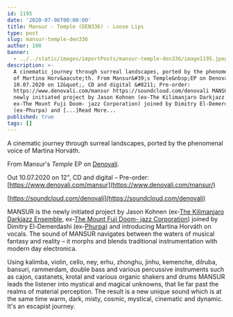 ```yaml
---
id: 1195
date: '2020-07-06T00:00:00'
title: Mansur - Temple (DEN336) - Loose Lips
type: post
slug: mansur-temple-den336
author: 100
banner:
  - ../../static/images/importPosts/mansur-temple-den336/image1195.jpeg
description: >-
  A cinematic journey through surreal landscapes, ported by the phenomenal voice
  of Martina Horv&aacute;th. From Mansur&#39;s Temple&nbsp;EP on Denovali. Out
  10.07.2020 on 12&quot;, CD and digital &#8211; Pre-order:
  https://www.denovali.com/mansur https://soundcloud.com/denovali MANSUR is the
  newly initiated project by Jason Kohnen (ex-The Kilimanjaro Darkjazz Ensemble,
  ex-The Mount Fuji Doom- jazz Corporation) joined by Dimitry El-Demerdashi
  (ex-Phurpa) and [...]Read More...
published: true
tags: []
---
```

A cinematic journey through surreal landscapes, ported by the phenomenal voice of Martina Horváth.

From Mansur's _Temple_ EP on [Denovali](https://www.denovali.com/).

Out 10.07.2020 on 12", CD and digital – Pre-order: [](https://www.denovali.com/mansur/)[https://www.denovali.com/mansur](https://www.denovali.com/mansur/)

[](https://soundcloud.com/denovali)[https://soundcloud.com/denovali](https://soundcloud.com/denovali)

MANSUR is the newly initiated project by Jason Kohnen (ex-[The Kilimanjaro Darkjazz Ensemble](https://en.wikipedia.org/wiki/The_Kilimanjaro_Darkjazz_Ensemble), ex-[The Mount Fuji Doom- jazz Corporation](https://en.wikipedia.org/wiki/The_Mount_Fuji_Doomjazz_Corporation)) joined by Dimitry El-Demerdashi (ex-[Phurpa](https://www.discogs.com/artist/1644117-Phurpa)) and introducing Martina Horváth on vocals. The sound of MANSUR navigates between the waters of musical fantasy and reality – it morphs and blends traditional instrumentation with modern day electronica.

Using kalimba, violin, cello, ney, erhu, zhonghu, jinhu, kemenche, dilruba, bansuri, rammerdam, double bass and various percussive instruments such as cajon, castanets, krotal and various organic shakers and drums MANSUR leads the listener into mystical and magical unknowns, that lie far past the realms of material perception. The result is a new unique sound which is at the same time warm, dark, misty, cosmic, mystical, cinematic and dynamic. It's an escapist journey.